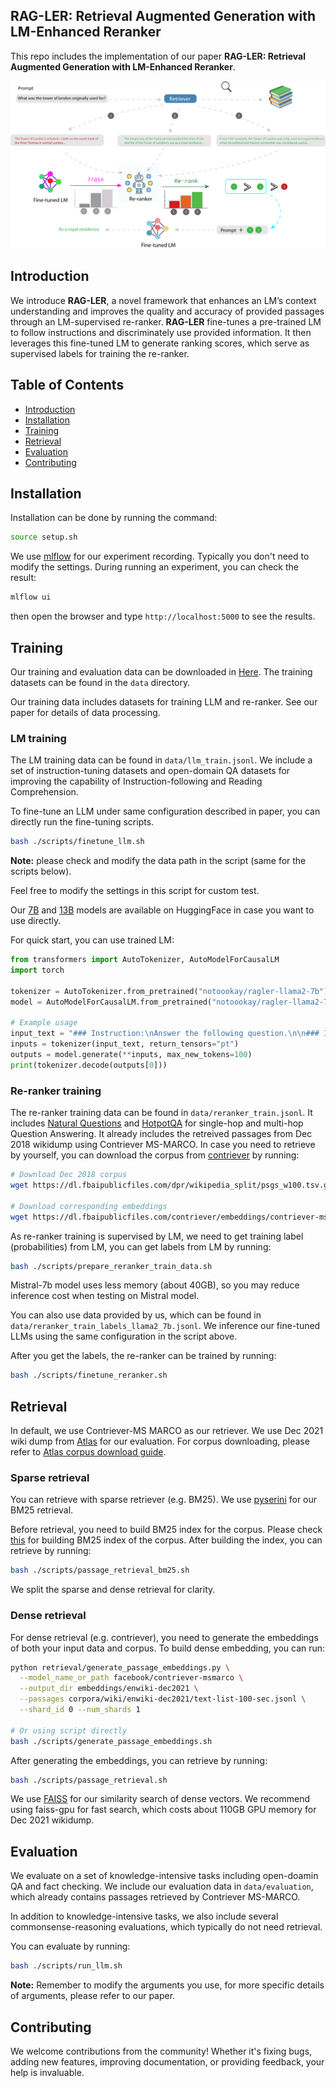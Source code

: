 ## RAG-LER: Retrieval Augmented Generation with LM-Enhanced Reranker

This repo includes the implementation of our paper **RAG-LER: Retrieval Augmented Generation with LM-Enhanced Reranker**.

![RAG-LER](img/RAG-LER.png)

## Introduction

We introduce **RAG-LER**, a novel framework that enhances an LM’s context understanding and improves the quality and accuracy of provided passages through an LM-supervised re-ranker. **RAG-LER** fine-tunes a pre-trained LM to follow instructions and discriminately use provided information. It then leverages this fine-tuned LM to generate ranking scores, which serve as supervised labels for training the re-ranker.

## Table of Contents

- [Introduction](#introduction)
- [Installation](#installation)
- [Training](#training)
- [Retrieval](#retrieval)
- [Evaluation](#evaluation)
- [Contributing](#contributing)

<!-- Add Citation -->

## Installation

Installation can be done by running the command:

```bash
source setup.sh
```

We use [mlflow](https://mlflow.org) for our experiment recording. Typically you don't need to modify the settings. During running an experiment, you can check the result:

```bash
mlflow ui
```

then open the browser and type `http://localhost:5000` to see the results.

## Training

Our training and evaluation data can be downloaded in [Here](https://drive.google.com/file/d/1yPFAJQfj7kzgvA5B5SLgfU1CuNCnhkmO/view?usp=sharing). The training datasets can be found in the `data` directory.

Our training data includes datasets for training LLM and re-ranker. See our paper for details of data processing.

### LM training

The LM training data can be found in `data/llm_train.jsonl`. We include a set of instruction-tuning datasets and open-domain QA datasets for improving the capability of Instruction-following and Reading Comprehension.

To fine-tune an LLM under same configuration described in paper, you can directly run the fine-tuning scripts.

```bash
bash ./scripts/finetune_llm.sh
```

**Note:** please check and modify the data path in the script (same for the scripts below).

Feel free to modify the settings in this script for custom test.

Our [7B](https://huggingface.co/notoookay/ragler-llama2-7b) and [13B](https://huggingface.co/notoookay/ragler-llama2-13b) models are available on HuggingFace in case you want to use directly.

For quick start, you can use trained LM:

```python
from transformers import AutoTokenizer, AutoModelForCausalLM
import torch

tokenizer = AutoTokenizer.from_pretrained("notoookay/ragler-llama2-7b")
model = AutoModelForCausalLM.from_pretrained("notoookay/ragler-llama2-7b", torch_dtype=torch.bfloat16, device_map="auto")

# Example usage
input_text = "### Instruction:\nAnswer the following question.\n\n### Input:\nQuestion:\nWhat is the capital of France?\n\n### Response:\n"
inputs = tokenizer(input_text, return_tensors="pt")
outputs = model.generate(**inputs, max_new_tokens=100)
print(tokenizer.decode(outputs[0]))
```

### Re-ranker training

The re-ranker training data can be found in `data/reranker_train.jsonl`. It includes [Natural Questions](https://ai.google.com/research/NaturalQuestions) and [HotpotQA](https://hotpotqa.github.io/index.html) for single-hop and multi-hop Question Answering. It already includes the retreived passages from Dec 2018 wikidump using Contriever MS-MARCO. In case you need to retrieve by yourself, you can download the corpus from [contriever](https://github.com/facebookresearch/contriever) by running:

```bash
# Download Dec 2018 corpus
wget https://dl.fbaipublicfiles.com/dpr/wikipedia_split/psgs_w100.tsv.gz

# Download corresponding embeddings
wget https://dl.fbaipublicfiles.com/contriever/embeddings/contriever-msmarco/wikipedia_embeddings.tar
```

As re-ranker training is supervised by LM, we need to get training label (probabilities) from LM, you can get labels from LM by running:

```bash
bash ./scripts/prepare_reranker_train_data.sh
```

Mistral-7b model uses less memory (about 40GB), so you may reduce inference cost when testing on Mistral model.

You can also use data provided by us, which can be found in `data/reranker_train_labels_llama2_7b.jsonl`. We inference our fine-tuned LLMs using the same configuration in the script above.

After you get the labels, the re-ranker can be trained by running:

```bash
bash ./scripts/finetune_reranker.sh
```

## Retrieval

In default, we use Contriever-MS MARCO as our retriever. We use Dec 2021 wiki dump from [Atlas](https://github.com/facebookresearch/atlas) for our evaluation. For corpus downloading, please refer to [Atlas corpus download guide](https://github.com/facebookresearch/atlas?tab=readme-ov-file#corpora).

### Sparse retrieval

You can retrieve with sparse retriever (e.g. BM25). We use [pyserini](https://github.com/castorini/pyserini/tree/master) for our BM25 retrieval.

Before retrieval, you need to build BM25 index for the corpus. Please check [this](https://github.com/castorini/pyserini/blob/master/docs/usage-index.md#building-a-bm25-index-direct-java-implementation) for building BM25 index of the corpus. After building the index, you can retrieve by running:

```bash
bash ./scripts/passage_retrieval_bm25.sh
```

We split the sparse and dense retrieval for clarity.

### Dense retrieval

For dense retrieval (e.g. contriever), you need to generate the embeddings of both your input data and corpus. To build dense embedding, you can run:

```bash
python retrieval/generate_passage_embeddings.py \
  --model_name_or_path facebook/contriever-msmarco \
  --output_dir embeddings/enwiki-dec2021 \
  --passages corpora/wiki/enwiki-dec2021/text-list-100-sec.jsonl \
  --shard_id 0 --num_shards 1

# Or using script directly
bash ./scripts/generate_passage_embeddings.sh
```

After generating the embeddings, you can retrieve by running:

```bash
bash ./scripts/passage_retrieval.sh
```

We use [FAISS](https://github.com/facebookresearch/faiss) for our similarity search of dense vectors. We recommend using faiss-gpu for fast search, which costs about 110GB GPU memory for Dec 2021 wikidump.

## Evaluation

We evaluate on a set of knowledge-intensive tasks including open-doamin QA and fact checking. We include our evaluation data in `data/evaluation`, which already contains passages retrieved by Contriever MS-MARCO.

In addition to knowledge-intensive tasks, we also include several commonsense-reasoning evaluations, which typically do not need retrieval.

You can evaluate by running:

```bash
bash ./scripts/run_llm.sh
```

**Note:** Remember to modify the arguments you use, for more specific details of arguments, please refer to our paper.

## Contributing

We welcome contributions from the community! Whether it's fixing bugs, adding new features, improving documentation, or providing feedback, your help is invaluable.

